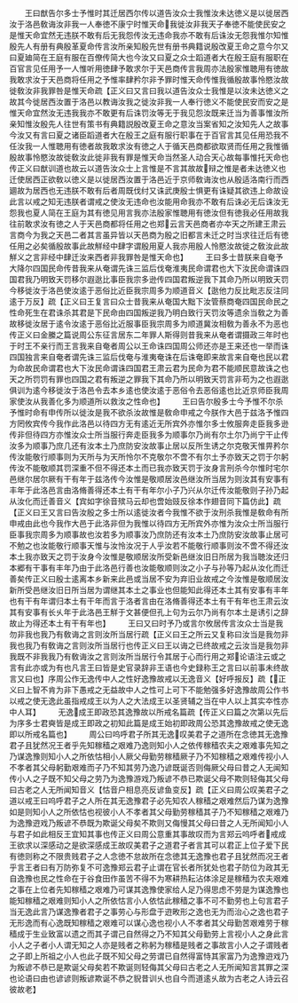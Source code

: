 <!-- { "loadSidebar": true } -->
　　王曰猷告尔多士予惟时其迁居西尔传以道告汝众士我惟汝未达徳义是以徙居西汝于洛邑敎诲汝非我一人奉徳不康宁时惟天命我徙汝非我天子奉徳不能使民安之是惟天命宜然无违朕不敢有后无我怨传汝无违命我亦不敢有后诛汝无怨我惟尔知惟殷先人有册有典殷革夏命传言汝所亲知殷先世有册书典籍说殷改夏王命之意今尔又曰夏廸简在王庭有服在百僚传简大也今汝又曰夏之众士蹈道者大在殷王庭有服职在百官言见任用予一人惟听用徳肆予敢求尔于天邑商传言我周亦法殷家惟聴用有徳故我敢求汝于天邑商将任用之予惟率肆矜尔非予罪时惟天命传惟我循殷故事怜愍汝故徙敎汝非我罪咎是惟天命疏【正义曰又言曰我以道告汝众士我惟是以汝未达徳义之故其今徙居西汝置于洛邑以教诲汝我之徙汝非我一人奉行徳义不能使民安而安之是惟天命宜然汝无违我我亦不敢更有后诛罚汝等无于我见怨汝既来迁当为善事惟汝所亲知惟汝殷先人往世有策书有典籍説殷改夏王命之意汝当案省知之汝知先人之故事今汝又有言曰夏之诸臣蹈道者大在殷王之庭有服行职事在于百官言其见任用恐我不任汝我一人惟聴用有徳者故我敢求汝有徳之人于循天邑商都欲取贤而任用之我惟循殷故事怜愍汝故徙敎汝此徙非我有罪是惟天命当然圣人动合天心故每事惟托天命也传正义曰猷训道也故云以道告汝众士上言惟是不言其故故辩之惟是者未达徳义也迁使居西正欲敎以徳义是以徙居西汝置于洛邑近于京师敎诲汝也从殷适洛南行而西廽故为居西也无违朕不敢有后者周既伐纣又诛武庚殷士惧更有诛疑其欲违上命故设此言以戒之知无违朕者谓戒之使汝无违命也汝能用命我亦不敢有后诛必无后诛汝无怨我也夏人简在王庭为其有徳见用言我亦法殷家惟聴用有徳汝但有徳我必任用故我往前敢求汝有徳之人于天邑商都将任用之也郑云言天邑商者亦夲天之所建王肃云言商今为我之天邑二者其言虽异皆以天邑商为殷之旧都言未迁之时当求往迁后有徳任用之必矣循殷故事此故觧经中肆字谓殷用夏人我亦用殷人怜愍汝故徙之敎汝此故觧义之言非经中肆迁汝来西者非我罪咎是惟天命也】
　　王曰多士昔朕来自奄予大降尔四国民命传昔我来从奄谓先诛三监后伐奄淮夷民命谓君也大下汝民命谓诛四国君我乃明致天罚移尔遐逖比事臣我宗多逊传四国君叛逆我下其命乃所以明致天罚今移徙汝于洛邑使汝逺于恶俗比近臣我宗周多为顺道音义【逖他力反比毗志反注同逺于万反】疏【正义曰王复言曰众士昔我来从奄国大黜下汝管蔡商奄四国民命民之性命死生在君诛杀其君是下民命由四国叛逆我乃明白致行天罚汝等遗余当敎之为善故移徙汝居于逺令汝逺于恶俗比近服事臣我宗周多为顺道冀汝相敎为善永不为恶也传正义曰金縢之篇说周公东征言居东二年罪人斯得则昔我来从奄者谓摄政三年时也于时王不亲行而王言我来自奄者周公以王命诛四国周公师还亦是王来还也一举而诛四国独言来自奄者谓先诛三监后伐奄与淮夷奄诛在后诛奄即来故言来自奄也民以君为命故民命谓君也大下汝民命谓诛四国君王肃云君为民命为君不能顺民意故诛之也天之所罚罚有罪也四国之君有叛逆之罪我下其命乃所以明致天罚言非苟为之也遐逖俱训为逺今移徙汝于洛邑令去本乡逺也使汝逺于恶俗令去恶俗逺也比近京师臣我周家使汝从我善化多为顺道所以救汝之性命也】
　　王曰告尔殷多士今予惟不尔杀予惟时命有申传所以徙汝是我不欲杀汝故惟是敎命申戒之今朕作大邑于兹洛予惟四方罔攸宾传今我作此洛邑以待四方无有逺近无所宾外亦惟尔多士攸服奔走臣我多逊传非但待四方亦惟汝众士所当服行奔走臣我多为顺事尔乃尚有尔土尔乃尚宁干止传汝多为顺事乃庶几还有汝本土乃庶防安汝故事止居以反所生诱之尔克敬天惟畀矜尔传汝能敬行顺事则为天所与为天所怜尔不克敬尔不啻不有尔土予亦致天之罚于尔躬传汝不能敬顺其罚深重不但不得还本土而已我亦致天罚于汝身言刑杀今尔惟时宅尔邑继尔居尔厥有干有年于兹洛传今汝惟是敬顺居汝邑继汝所当居为则汝其有安事有丰年于此洛邑言由洛脩善得还本土有干有年尔小子乃兴从尔迁传汝能敬则子孙乃起从汝化而迁善音义【宾如字徐音殡马云却也啻始豉反徐本作翅音同下篇仿此】疏【正义曰王又言曰告汝殷之多士所以逺徙汝者今我惟不欲于汝刑杀我惟是敎命有所申戒由此也今我作大邑于此洛非但为我惟以待四方无所宾外亦惟为汝众士所当服行臣事我宗周多为顺事故也汝若多为顺事汝乃庶防还有汝本土乃庶防安汝故事止居可不勉之也汝能敬行顺事天惟与汝怜汝况于人乎汝若不能敬行顺事则汝不啻不得还汝本土我亦致天之罚于汝身今汝惟是敬顺居汝所受新邑继汝旧日所居为我当聴汝还归本郷有干事有丰年乃由于此洛邑行善也汝能敬顺则汝之小子与孙等乃起从汝化而迁善矣传正义曰殷士逺离本乡新来此邑或当居不安为弃旧业故戒之今汝惟是敬顺居汝新所受邑继汝旧日所当居为谓继其本土之事业也但能知此得还本土其有安事有丰年也有干有年谓归本土有干年而言于洛者言由在洛脩善得还本土有干有年也王肃云汝其有安事有长乆年于此洛邑王觧于文甚便但孔上句为云尔乃尚有尔本土是诱引之辞故止为得还本土有干有年也】
　　王曰又曰时予乃或言尔攸居传言汝众士当是我勿非我也我乃有敎诲之言则汝所当居行疏【正义曰王之所云又复称曰汝当是我勿非我也我乃有敎诲之言则汝所当居行也传正义曰王以诲之已终故戒之云汝当是我勿非我既不非我我乃有敎诲汝之言则汝所当居行令其居于心而行用之郑论语注云或之言有此亦或为有也凡言王曰皆是史官录辞非王语也今史録称王之言曰以前事未终故言又曰也】序周公作无逸传中人之性好逸豫故戒以无逸音义【好呼报反】疏【正义曰上智不肯为非下愚戒之无益故中人之性可上可下不能勉强多好逸豫故周公作书以戒之使无逸此虽指戒成王以为人之大法成王以圣贤辅之当在中人以上其实夲性亦中人耳】
　　无逸成王即政恐其逸豫故以所戒名篇疏【传正义曰篇之次第以先后为序多士君奭皆是成王即政之初知此篇是成王始初即政周公恐其逸豫故戒之使无逸即以所戒名篇也】
　　周公曰呜呼君子所其无逸叹美君子之道所在念徳其无逸豫君子且犹然况王者乎先知稼穑之艰难乃逸则知小人之依传稼穑农夫之艰难事先知之乃谋逸豫则知小人之所依怙相小人厥父母勤劳稼穑厥子乃不知稼穑之艰难传视小人不孝者其父母躬勤艰难而子乃不知其劳乃逸乃谚既诞否则侮厥父母曰昔之人无闻知传小人之子既不知父母之劳乃为逸豫游戏乃叛谚不恭已欺诞父母不欺则轻侮其父母曰古老之人无所闻知音义【怙音户相息亮反谚鱼变反】疏【正义曰周公叹美君子之道以戒王曰呜呼君子之人所在其无逸豫君子必先知农人稼穑之艰难然后乃谋为逸豫如是则知小人之所依怙也视彼小人不孝者其父母勤劳稼穑其子乃不知稼穑之艰难乃为逸豫逰戏乃叛谚不恭既为欺诞父母矣不欺则又侮慢其父母曰昔之人无所闻知小人与君子如此相反王宜知其事也传正义曰周公意重其事故叹而为言郑云呜呼者戒成王欲求以深感动之是欲深感成王故叹美君子之道君子者言其可以君正上位子爱下民有徳则称之不限贵贱君子之人念徳不怠故所在念徳其无逸豫也君子且犹然而况王者乎言王者曰有万防弥复不可逸豫郑云君子止谓在官长者所犹处也君子防位为政其无自逸豫也民之性命在于谷食田作虽苦不得不为寒耕热耘沾体涂足是稼穑为农夫艰难之事在上位者先知稼穑之艰难乃可谋其逸豫使家给人足乃得思虑不劳是为谋逸豫也能知稼穑之艰难则知小人之所依怙言小人依怙此稼穑之事不可不勤劳也上句言君子当无逸此言乃谋逸豫者君子之事劳心与形盘于逰畋形之逸也无为而治心之逸也君子无形逸而有心逸既知稼穑之艰难可以谋心逸也视小人不孝者其父母勤苦艰难劳于稼穑成于生业致富以遗之而其子谓己自然得之乃不知其父母勤劳上言视小人之身此言小人之子者小人谓无知之人亦是贱者之称躬为稼穑是贱者之事故言小人之子谓贱者之子即上所祖之小人也此子既不知父母之劳谓已自然得富恃其家富乃为逸豫逰戏乃为叛谚不恭已是欺诞父母矣若不欺诞则轻侮其父母曰古老之人无所闻知言其罪之深也论语曰由也谚谚则叛谚欺诞不恭之貎昔训乆也自今而道逺乆故为古老之人诗云召彼故老】
